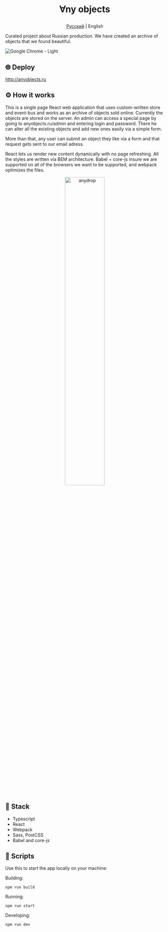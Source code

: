 

# <p align="center">∀ny objects</p>
<p align="center">
  <a href="https://github.com/herehavetheseflowers/anyobjects/blob/main/README.md">Русский</a> |
  <span>English</span>
</p>

Curated project about Russian production. We have created an archive of objects that we found beautiful.

![Google Chrome - Light](https://user-images.githubusercontent.com/106176669/217242972-85fe36a9-5d42-4c78-8ca6-16b98464690d.png)

## 🌐 Deploy

http://anyobjects.ru

## ⚙️ How it works

This is a single page React web application that uses custom-written store and event-bus and works as an archive of objects sold online.
Currently the objects are stored on the server. An admin can access a special page by going to anyobjects.ru/admin and entering login and password. There he can alter all the existing objects and add new ones easily via a simple form.

More than that, any user can submit an object they like via a form and that request gets sent to our email adress.

React lets us render new content dynamically with no page refreshing. All the styles are written via BEM architecture. Babel + core-js insure we are supported on all of the browsers we want to be supported, and webpack optimizes the files.

<p align="center">
<img src="https://user-images.githubusercontent.com/106176669/223543129-28cb6ccc-b47a-4683-adae-d5087a97bbb6.jpg" alt="anydrop" style="width: 50%;">
</p>

## 🦾 Stack

 - Typescript
 - React
 - Webpack
 - Sass, PostCSS
 - Babel and core-js

## 📜 Scripts

Use this to start the app locally on your machine:

Building:
```
npm run build
```
Running:
```
npm run start
```
Developing:
```
npm run dev
```
